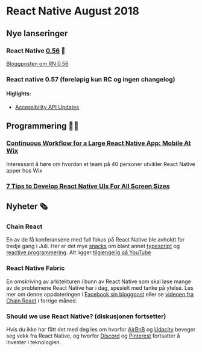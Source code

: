 # React Native August 2018

## Nye lanseringer

### React Native [0.56](https://github.com/react-native-community/react-native-releases/blob/master/CHANGELOG.md#056) 🎉

[Bloggposten om RN 0.56](https://facebook.github.io/react-native/blog/2018/07/04/releasing-react-native-056)

### React native 0.57 (føreløpig kun RC og ingen changelog)

#### Higlights:
- [Accessibility API Updates](https://facebook.github.io/react-native/blog/2018/08/13/react-native-accessibility-updates)


## Programmering 👨‍💻

### [Continuous Workflow for a Large React Native App: Mobile At Wix](https://www.youtube.com/watch?v=MDab8HtQi3E&t=0s&index=21&list=PLNBNS7NRGKMFi_glL49hsoyqu7dHTMnNm)
Interessant å høre om hvordan et team på 40 personer utvikler React Native apper hos Wix

### [7 Tips to Develop React Native UIs For All Screen Sizes](https://medium.com/@shanerudolfworktive/7-tips-to-develop-react-native-uis-for-all-screen-sizes-7ec5271be25c)

## Nyheter 🗞

### Chain React
En av de få konferansene med full fokus på React Native ble avholdt for tredje gang i Juli. Her er det mye [snacks](https://www.youtube.com/watch?v=ZHARREDCwwo&index=22&list=PLFHvL21g9bk1skdjnKVGXREDmP_HVDj-u) om blant annet [typescript](https://www.youtube.com/watch?v=P_oXHZvooCo&list=PLFHvL21g9bk1skdjnKVGXREDmP_HVDj-u&index=10) og [reactive programmering](https://www.youtube.com/watch?v=Hl8d8-aKWGI&list=PLFHvL21g9bk1skdjnKVGXREDmP_HVDj-u&index=14). Alt ligger [tilgjengelig på YouTube](https://www.youtube.com/watch?v=M9X2qGddHkU&list=PLFHvL21g9bk1skdjnKVGXREDmP_HVDj-u)


### React Native Fabric 

En omskriving av arkitekturen i bunn av React Native som skal løse mange av de problemene React Native har i dag, spesielt med tanke på ytelse. Les mer om denne oppdateringen i [Facebook sin bloggpost](https://facebook.github.io/react-native/blog/2018/06/14/state-of-react-native-2018) eller se [videoen fra Chain React](https://www.youtube.com/watch?v=83ffAY-CmL4) i forrige måned.

### Should we use React Native? (diskusjonen fortsetter)
Hvis du ikke har fått det med deg les om hvorfor [AirBnB](https://medium.com/airbnb-engineering/react-native-at-airbnb-f95aa460be1c) og [Udacity](https://engineering.udacity.com/react-native-a-retrospective-from-the-mobile-engineering-team-at-udacity-89975d6a8102) beveger seg vekk fra React Native, og hvorfor [Discord](https://blog.discordapp.com/why-discord-is-sticking-with-react-native-ccc34be0d427) og [Pinterest](http://madewithreactnative.com/pinterest/) fortsatter å invester i teknologien.
